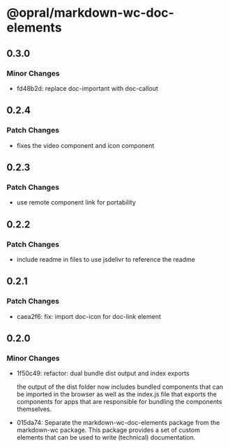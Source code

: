 # @opral/markdown-wc-doc-elements

## 0.3.0

### Minor Changes

- fd48b2d: replace doc-important with doc-callout

## 0.2.4

### Patch Changes

- fixes the video component and icon component

## 0.2.3

### Patch Changes

- use remote component link for portability

## 0.2.2

### Patch Changes

- include readme in files to use jsdelivr to reference the readme

## 0.2.1

### Patch Changes

- caea2f6: fix: import doc-icon for doc-link element

## 0.2.0

### Minor Changes

- 1f50c49: refactor: dual bundle dist output and index exports

  the output of the dist folder now includes bundled components that can be imported in the browser as well as the index.js file that exports the components for apps that are responsible for bundling the components themselves.

- 015da74: Separate the markdown-wc-doc-elements package from the markdown-wc package. This package provides a set of custom elements that can be used to write (technical) documentation.
